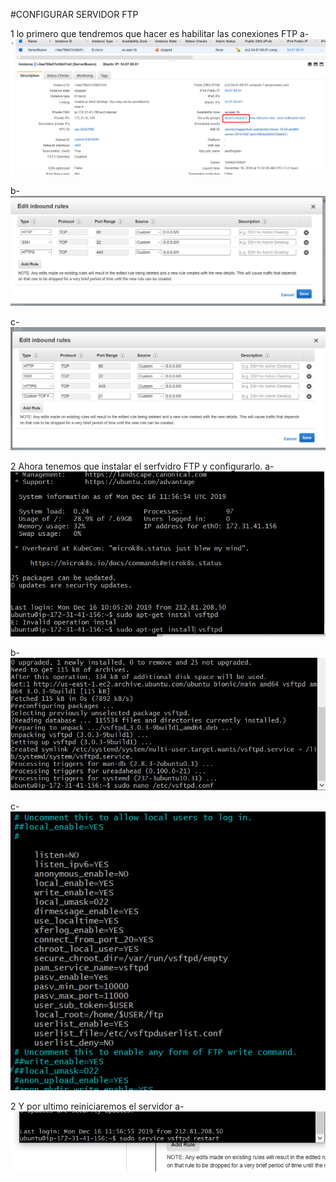 #CONFIGURAR SERVIDOR FTP

1 lo primero que tendremos que hacer es habilitar las conexiones FTP
a-![prueba](img/ftp0.png)

b-![prueba](img/ftp1.png)

c-![prueba](img/ftp1.1.png)

2 Ahora tenemos que instalar el serfvidro FTP y configurarlo.
a- ![prueba](img/ftp2.png)

b- ![prueba](img/ftp3.png)

c- 
![prueba](img/ftp4.png)

2 Y por ultimo reiniciaremos el servidor
a-![prueba](img/ftp6.png)


